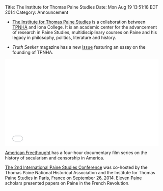 Title: The Institute for Thomas Paine Studies
Date: Mon Aug  19 13:51:18 EDT 2014
Category: Announcement


+ [The Institute for Thomas Paine
Studies](http://www.iona.edu/About/Iona-in-Community/Institute-for-Thomas-Paine-Studies.aspx)
is a collaboration between [TPNHA](/) and Iona College. It
is an academic center for the advancement of research in Paine
Studies, multidisciplinary courses on Paine and his legacy in
philosophy, politics, literature and history.

+ *Truth Seeker* magazine has a new [issue](http://thetruthseeker.net/) featuring an essay on the founding of TPNHA.

<iframe src="//player.vimeo.com/video/75319635" width="500" height="281" frameborder="0" webkitallowfullscreen mozallowfullscreen allowfullscreen></iframe> 

[American Freethought](http://www.americanfreethought.tv/) has a
four-hour documentary film series on the history of secularism and
censorship in America.</p>

[The 2nd International Paine Studies
Conference](http://www.iona.edu/About/Iona-in-Community/Institute-for-Thomas-Paine-Studies/Scholarship/2014-Conference.aspx)
was co-hosted by the Thomas Paine National Historical Association and the Institute for Thomas Paine Studies in Paris, France on September 26, 2014. Eleven Paine scholars presented papers on Paine in the French Revolution.

